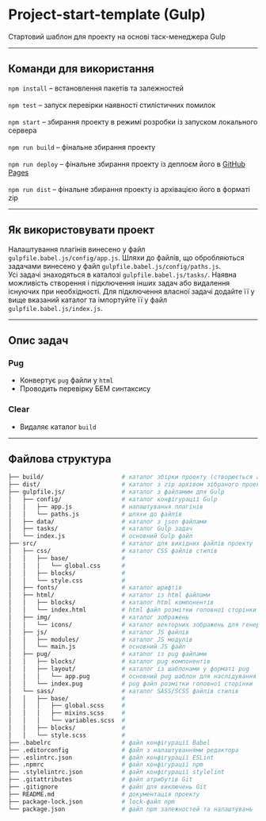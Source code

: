 # Project-start-template (Gulp)
Стартовий шаблон для проекту на основі таск-менеджера Gulp
___
## Команди для використання
`npm install` – встановлення пакетів та залежностей<br><br>
`npm test` – запуск перевірки наявності стилістичних помилок<br><br>
`npm start` – збирання проекту в режимі розробки із запуском локального сервера<br><br>
`npm run build` – фінальне збирання проекту <br><br>
`npm run deploy` – фінальне збирання проекту із деплоєм його в [GitHub Pages](https://pages.github.com)<br><br>
`npm run dist` – фінальне збирання проекту із архівацією його в форматі zip<br>
___
## Як використовувати проект
Налаштування плагінів винесено у файл `gulpfile.babel.js/config/app.js`.  Шляхи до файлів, що обробляються задачами винесено у файл `gulpfile.babel.js/config/paths.js`.<br>
Усі задачі знаходяться в каталозі `gulpfile.babel.js/tasks/`. Наявна можливість створення і підключення інших задач або видалення існуючих при необхідності. Для підключення власної задачі додайте її у вище вказаний каталог та  імпортуйте її у файл `gulpfile.babel.js/index.js`.
___
## Опис задач
### Pug
* Конвертує `pug` файли у `html`
* Проводить перевірку БЕМ синтаксису
### Clear
* Видаляє каталог `build`
___
## Файлова структура
```bash
├── build/                      # каталог збірки проекту (створюється автоматично)
├── dist/                       # каталог з zip архівом зібраного проекту (створюється автоматично)
├── gulpfile.js/                # каталог з файламим для Gulp
│   ├── config/                 # каталог конфігурації Gulp
│   │   ├── app.js              # налаштування плагінів
│   │   └── paths.js            # шляхи до файлів
│   ├── data/                   # каталог з json файлами
│   ├── tasks/                  # каталог Gulp задач
│   └── index.js                # основний Gulp файл
├── src/                        # каталог для вихідних файлів проекту
│   ├── css/                    # каталог CSS файлів стилів 
│   │   ├── base/               #
│   │   │   └── global.css      #
│   │   ├── blocks/             #
│   │   └── style.css           #
│   ├── fonts/                  # каталог шрифтів
│   ├── html/                   # каталог із html файлами
│   │   ├── blocks/             # каталог html компонентів
│   │   └── index.html          # html файл розмітки головної сторінки
│   ├── img/                    # каталог зображень
│   │   └── icons/              # каталог векторних зображень для генерації спрайта
│   ├── js/                     # каталог JS файлів
│   │   ├── modules/            # каталог JS модулів
│   │   └── main.js             # основний JS файл
│   ├── pug/                    # каталог із pug файлами
│   │   ├── blocks/             # каталог pug компонентів
│   │   ├── layout/             # каталог із шаблонами у форматі pug
│   │   │   └── app.pug         # основний pug шаблон для наслідування
│   │   └── index.pug           # pug файл розмітки головної сторінки
│   └── sass/                   # каталог SASS/SCSS файлів стилів
│   │   ├── base/               #
│   │   │   ├── global.scss     #
│   │   │   ├── mixins.scss     #
│   │   │   └── variables.scss  #
│   │   ├── blocks/             #
│   │   └── style.scss          #
├── .babelrc                    # файл конфігурації Babel
├── .editorconfig               # файл з налаштуваннями редактора
├── .eslintrc.json              # файл конфігурації ESLint
├── .npmrc                      # файл конфігурації npm
├── .stylelintrc.json           # файл конфігурації stylelint
├── .gitattributes              # файл атрибутів Git
├── .gitignore                  # файл для виключень Git
├── README.md                   # документація проекту
├── package-lock.json           # lock-файл npm
└── package.json                # файл npm залежностей та налаштувань
```
